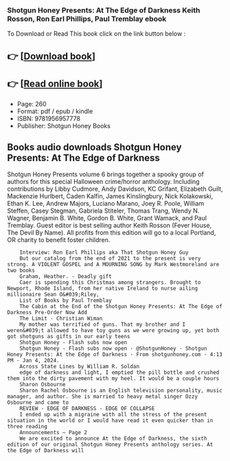 ### Shotgun Honey Presents: At The Edge of Darkness Keith Rosson, Ron Earl Phillips, Paul Tremblay ebook

To Download or Read This book click on the link button below :

## 👉  [**[Download book](http://get-pdfs.com/download.php?group=book&from=github.com&id=720566&lnk=1081 "Download book")**]

## 👉  [**[Read online book](http://get-pdfs.com/download.php?group=book&from=github.com&id=720566&lnk=1081 "Read online book")**]


* Page: 260
* Format: pdf / epub / kindle
* ISBN: 9781956957778
* Publisher: Shotgun Honey Books



## Books audio downloads Shotgun Honey Presents: At The Edge of Darkness



Shotgun Honey Presents volume 6 brings together a spooky group of authors for this special Halloween crime/horror anthology. Including contributions by Libby Cudmore, Andy Davidson, KC Grifant, Elizabeth Guilt, Mackenzie Hurlbert, Caden Kalfin, James Kinslingbury, Nick Kolakowski, Ethan K. Lee, Andrew Majors, Luciano Marano, Joey R. Poole, William Steffen, Casey Stegman, Gabriela Stiteler, Thomas Trang, Wendy N. Wagner, Benjamin B. White, Gordon B. White, Grant Wamack, and Paul Tremblay. Guest editor is best selling author Keith Rosson (Fever House, The Devil By Name). All profits from this edition will go to a local Portland, OR charity to benefit foster children.


        Interview: Ron Earl Phillips aka That Shotgun Honey Guy
        But our catalog from the end of 2021 to the present is very strong. A VIOLENT GOSPEL and A MOURNING SONG by Mark Westmoreland are two books 
        Graham, Heather. - Deadly gift
        Caer is spending this Christmas among strangers. Brought to Newport, Rhode Island, from her native Ireland to nurse ailing millionaire Sean O&#039;Riley, 
        List of Books by Paul Tremblay
        The Cabin at the End of the Shotgun Honey Presents: At The Edge of Darkness Pre-Order Now Add 
        The Limit - Christian Wiman
        My mother was terrified of guns. That my brother and I weren&#039;t allowed to have toy guns as we were growing up, yet both got shotguns as gifts in our early teens 
        Shotgun Honey - Flash subs now open
        Shotgun Honey - Flash subs now open · @ShotgunHoney · Shotgun Honey Presents: At the Edge of Darkness · From shotgunhoney.com · 4:13 PM · Jan 4, 2024.
        Across State Lines by William R. Soldan
        edge of darkness and light, I emptied the pill bottle and crushed them into the dirty pavement with my heel. It would be a couple hours 
        Sharon Osbourne
        Sharon Rachel Osbourne is an English television personality, music manager, and author. She is married to heavy metal singer Ozzy Osbourne and came to 
        REVIEW - EDGE OF DARKNESS - EDGE OF COLLAPSE
        I ended up with a migraine with all the stress of the present situation in the world or I would have read it even quicker than in three reading 
        Announcements – Page 2
        We are excited to announce At the Edge of Darkness, the sixth edition of our original Shotgun Honey Presents anthology series. At the Edge of Darkness will 
    




